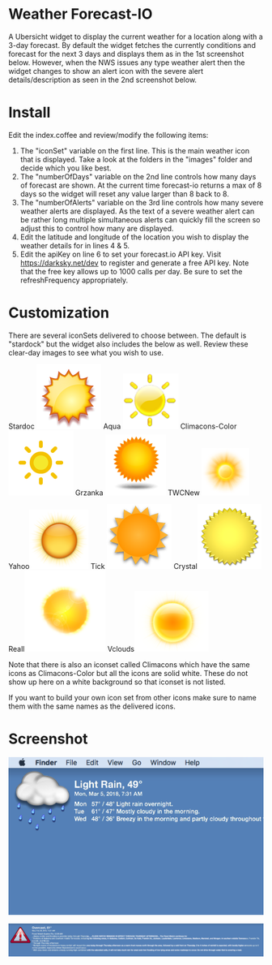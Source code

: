 # Weather Forecast-IO
A Ubersicht widget to display the current weather for a location along with a 3-day forecast. By default the widget fetches the currently
conditions and forecast for the next 3 days and displays them as in the 1st screenshot below. However, when the NWS issues any type
weather alert then the widget changes to show an alert icon with the severe alert details/description as seen in the 2nd screenshot below.

# Install
Edit the index.coffee and review/modify the following items:
1) The "iconSet" variable on the first line. This is the main weather icon that is displayed. Take a look at the folders in the "images" folder and decide
which you like best.
2) The "numberOfDays" variable on the 2nd line controls how many days of forecast are shown. At the current time forecast-io returns a max of 8 days
so the widget will reset any value larger than 8 back to 8.
3) The "numberOfAlerts" variable on the 3rd line controls how many severe weather alerts are displayed. As the text of a severe weather alert can be
rather long multiple simultaneous alerts can quickly fill the screen so adjust this to control how many are displayed.
4) Edit the latitude and longitude of the location you wish to display the weather details for in lines 4 & 5.
5) Edit the apiKey on line 6 to set your forecast.io API key. Visit https://darksky.net/dev to register and generate a free API key. Note that the free key allows up to 1000 calls per day. Be sure to set the refreshFrequency appropriately.

# Customization
There are several iconSets delivered to choose between. The default is "stardock" but the widget also includes the below as well. Review these clear-day images to see what you wish to use.

Stardoc ![stardock](/images/stardock/clear-day.png?raw=true)
Aqua ![Aqua](/images/Aqua/clear-day.png?raw=true)
Climacons-Color ![Climacons-Color](/images/Climacons-Color/clear-day.png?raw=true)
Grzanka ![Grzanka](/images/Grzanka/clear-day.png?raw=true)
TWCNew ![TWCNew](/images/TWCNew/clear-day.png?raw=true)

Yahoo![Yahoo](/images/Yahoo/clear-day.png?raw=true)
Tick ![Tick](/images/tick/clear-day.png?raw=true)
Crystal![Crystal](/images/Crystal/clear-day.png?raw=true)
Reall![Reall](/images/Reall/clear-day.png?raw=true)
Vclouds![Vclouds](/images/Vclouds/clear-day.png?raw=true)

Note that there is also an iconset called Climacons which have the same icons as Climacons-Color but all the icons are solid white. These do not show up here on a white background so that iconset is not listed.

If you want to build your own icon set from other icons make sure to name them with the same names as the delivered icons.

# Screenshot

![Alt text](/screenshot.png?raw=true)

![Alt text](/alert.png?raw=true)
